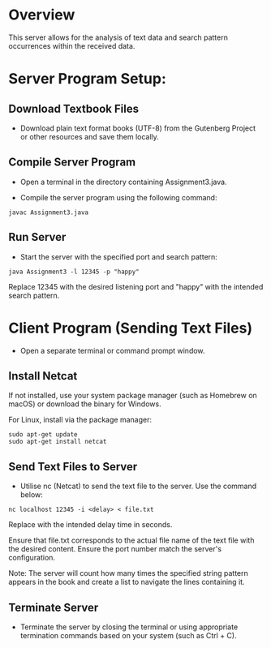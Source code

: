 # Overview 
This server allows for the analysis of text data and search pattern occurrences within the received data.

# Server Program Setup:

## Download Textbook Files

- Download plain text format books (UTF-8) from the Gutenberg Project or other resources and save them locally.

## Compile Server Program

- Open a terminal in the directory containing Assignment3.java.

- Compile the server program using the following command:

```
javac Assignment3.java
```

## Run Server

- Start the server with the specified port and search pattern:

```
java Assignment3 -l 12345 -p "happy"
```

Replace 12345 with the desired listening port and "happy" with the intended search pattern.


# Client Program (Sending Text Files)

- Open a separate terminal or command prompt window.

## Install Netcat

If not installed, use your system package manager (such as Homebrew on macOS) or download the binary for Windows.

For Linux, install via the package manager:

```
sudo apt-get update
sudo apt-get install netcat
```

## Send Text Files to Server

- Utilise nc (Netcat) to send the text file to the server. Use the command below:

```
nc localhost 12345 -i <delay> < file.txt
```

Replace <delay> with the intended delay time in seconds.

Ensure that file.txt corresponds to the actual file name of the text file with the desired content.
Ensure the port number match the server's configuration.

Note: The server will count how many times the specified string pattern appears in the book and create a list to navigate the lines containing it.

## Terminate Server

- Terminate the server by closing the terminal or using appropriate termination commands based on your system (such as Ctrl + C).